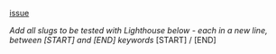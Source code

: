 [issue](url)

_Add all slugs to be tested with Lighthouse below - each in a new line, between [START] and [END] keywords_
[START]
/
[END]